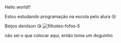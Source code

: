 Hello world!!

Estou estudando programação na escola pelo alura 😒

Beijos denilson 😘
![filhotes-fofos-5](https://github.com/raquelfp07/raquelfp07/assets/170556119/fac6424c-51a9-4e91-b7f9-ba9d1e80b3d7)

não sei o que colocar aqui, então toma um doguinho
